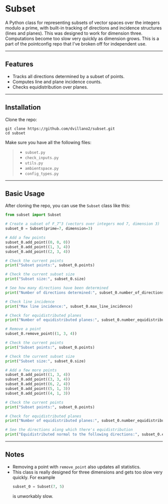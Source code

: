 # Subset

A Python class for representing subsets of vector spaces over the integers modulo a prime, with built-in tracking of directions and incidence structures (lines and planes).
This was designed to work for dimension three. Computations become too slow very quickly as dimension grows.
This is a part of the pointconfig repo that I've broken off for independent use. 

---

## Features

- Tracks all directions determined by a subset of points.
- Computes line and plane incidence counts.
- Checks equidistribution over planes.

---

## Installation

Clone the repo:

```
git clone https://github.com/dvillano2/subset.git
cd subset
```

Make sure you have all the following files:
>
> - `subset.py`
> - `check_inputs.py`
> - `utils.py`
> - `ambientspace.py`
> - `config_types.py`

---

## Basic Usage

After cloning the repo, you can use the `Subset` class like this:

```python
from subset import Subset

# Create a subset of F_7^3 (vectors over integers mod 7, dimension 3)
subset_0 = Subset(prime=7, dimension=3)

# Add a few points
subset_0.add_point((0, 0, 0))
subset_0.add_point((1, 3, 4))
subset_0.add_point((2, 3, 4))

# Check the current points
print("Subset points:", subset_0.points)

# Check the current subset size
print("Subset size:", subset_0.size)

# See how many directions have been determined
print("Number of directions determined:", subset_0.number_of_directions_determined)

# Check line incidence
print("Max line incidence:", subset_0.max_line_incidence)

# Check for equidistributed planes
print("Number of equidistributed planes:", subset_0.number_equidistributed_planes)

# Remove a point
subset_0.remove_point((1, 3, 4))

# Check the current points
print("Subset points:", subset_0.points)

# Check the current subset size
print("Subset size:", subset_0.size)

# Add a few more points
subset_0.add_point((1, 3, 4))
subset_0.add_point((3, 3, 4))
subset_0.add_point((6, 2, 4))
subset_0.add_point((5, 1, 3))
subset_0.add_point((4, 1, 3))

# Check the current points
print("Subset points:", subset_0.points)

# Check for equidistributed planes
print("Number of equidistributed planes:", subset_0.number_equidistributed_planes)

# See the directions along which there's equidistribution
print("Equidistributed normal to the following directions:", subset_0.equidistributed_planes)
```

---

## Notes

- Removing a point with `remove_point` also updates all statistics.
- This class is really designed for three dimensions and gets too slow very quickly. For example
    ```python
    subset_0 = Subset(7, 5)
    ```
  is unworkably slow.
